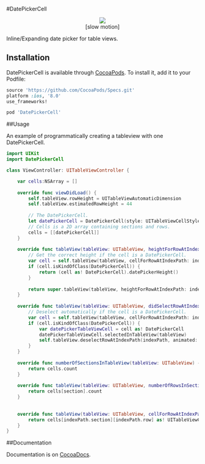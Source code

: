 #DatePickerCell

<p align="center">
<img src="http://i.imgur.com/dpHIzw8.gif"/>
<br>
[slow motion]
</p>

Inline/Expanding date picker for table views.

## Installation

DatePickerCell is available through [CocoaPods](http://cocoapods.org). To install
it, add it to your Podfile:

```ruby
source 'https://github.com/CocoaPods/Specs.git'
platform :ios, '8.0'
use_frameworks!

pod 'DatePickerCell'
```

##Usage

An example of programmatically creating a tableview with one DatePickerCell.

```swift
import UIKit
import DatePickerCell

class ViewController: UITableViewController {

    var cells:NSArray = []
    
    override func viewDidLoad() {
        self.tableView.rowHeight = UITableViewAutomaticDimension
        self.tableView.estimatedRowHeight = 44
        
        // The DatePickerCell.
        let datePickerCell = DatePickerCell(style: UITableViewCellStyle.Default, reuseIdentifier: nil)
        // Cells is a 2D array containing sections and rows.
        cells = [[datePickerCell]]
    }
    
    override func tableView(tableView: UITableView, heightForRowAtIndexPath indexPath: NSIndexPath) -> CGFloat {
        // Get the correct height if the cell is a DatePickerCell.
        var cell = self.tableView(tableView, cellForRowAtIndexPath: indexPath)
        if (cell.isKindOfClass(DatePickerCell)) {
            return (cell as! DatePickerCell).datePickerHeight()
        }
        
        return super.tableView(tableView, heightForRowAtIndexPath: indexPath)
    }
    
    override func tableView(tableView: UITableView, didSelectRowAtIndexPath indexPath: NSIndexPath) {
        // Deselect automatically if the cell is a DatePickerCell.
        var cell = self.tableView(tableView, cellForRowAtIndexPath: indexPath)
        if (cell.isKindOfClass(DatePickerCell)) {
            var datePickerTableViewCell = cell as! DatePickerCell
            datePickerTableViewCell.selectedInTableView(tableView)
            self.tableView.deselectRowAtIndexPath(indexPath, animated: true)
        }
    }
    
    override func numberOfSectionsInTableView(tableView: UITableView) -> Int {
        return cells.count
    }
    
    override func tableView(tableView: UITableView, numberOfRowsInSection section: Int) -> Int {
        return cells[section].count
    }
    
    
    override func tableView(tableView: UITableView, cellForRowAtIndexPath indexPath: NSIndexPath) -> UITableViewCell {
        return cells[indexPath.section][indexPath.row] as! UITableViewCell
    }
}
```

##Documentation

Documentation is on [CocoaDocs](http://cocoadocs.org/docsets/DatePickerCell).